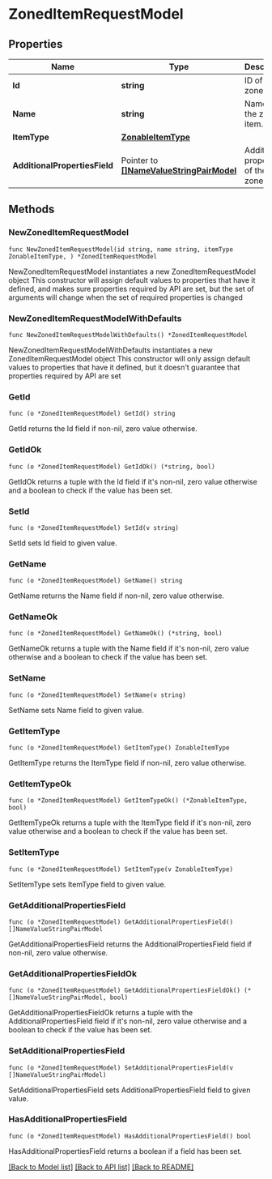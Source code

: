 # ZonedItemRequestModel

## Properties

Name | Type | Description | Notes
------------ | ------------- | ------------- | -------------
**Id** | **string** | ID of the zoned item. | 
**Name** | **string** | Name of the zoned item. | 
**ItemType** | [**ZonableItemType**](ZonableItemType.md) |  | 
**AdditionalPropertiesField** | Pointer to [**[]NameValueStringPairModel**](NameValueStringPairModel.md) | Additional properties of the zoned item. | [optional] 

## Methods

### NewZonedItemRequestModel

`func NewZonedItemRequestModel(id string, name string, itemType ZonableItemType, ) *ZonedItemRequestModel`

NewZonedItemRequestModel instantiates a new ZonedItemRequestModel object
This constructor will assign default values to properties that have it defined,
and makes sure properties required by API are set, but the set of arguments
will change when the set of required properties is changed

### NewZonedItemRequestModelWithDefaults

`func NewZonedItemRequestModelWithDefaults() *ZonedItemRequestModel`

NewZonedItemRequestModelWithDefaults instantiates a new ZonedItemRequestModel object
This constructor will only assign default values to properties that have it defined,
but it doesn't guarantee that properties required by API are set

### GetId

`func (o *ZonedItemRequestModel) GetId() string`

GetId returns the Id field if non-nil, zero value otherwise.

### GetIdOk

`func (o *ZonedItemRequestModel) GetIdOk() (*string, bool)`

GetIdOk returns a tuple with the Id field if it's non-nil, zero value otherwise
and a boolean to check if the value has been set.

### SetId

`func (o *ZonedItemRequestModel) SetId(v string)`

SetId sets Id field to given value.


### GetName

`func (o *ZonedItemRequestModel) GetName() string`

GetName returns the Name field if non-nil, zero value otherwise.

### GetNameOk

`func (o *ZonedItemRequestModel) GetNameOk() (*string, bool)`

GetNameOk returns a tuple with the Name field if it's non-nil, zero value otherwise
and a boolean to check if the value has been set.

### SetName

`func (o *ZonedItemRequestModel) SetName(v string)`

SetName sets Name field to given value.


### GetItemType

`func (o *ZonedItemRequestModel) GetItemType() ZonableItemType`

GetItemType returns the ItemType field if non-nil, zero value otherwise.

### GetItemTypeOk

`func (o *ZonedItemRequestModel) GetItemTypeOk() (*ZonableItemType, bool)`

GetItemTypeOk returns a tuple with the ItemType field if it's non-nil, zero value otherwise
and a boolean to check if the value has been set.

### SetItemType

`func (o *ZonedItemRequestModel) SetItemType(v ZonableItemType)`

SetItemType sets ItemType field to given value.


### GetAdditionalPropertiesField

`func (o *ZonedItemRequestModel) GetAdditionalPropertiesField() []NameValueStringPairModel`

GetAdditionalPropertiesField returns the AdditionalPropertiesField field if non-nil, zero value otherwise.

### GetAdditionalPropertiesFieldOk

`func (o *ZonedItemRequestModel) GetAdditionalPropertiesFieldOk() (*[]NameValueStringPairModel, bool)`

GetAdditionalPropertiesFieldOk returns a tuple with the AdditionalPropertiesField field if it's non-nil, zero value otherwise
and a boolean to check if the value has been set.

### SetAdditionalPropertiesField

`func (o *ZonedItemRequestModel) SetAdditionalPropertiesField(v []NameValueStringPairModel)`

SetAdditionalPropertiesField sets AdditionalPropertiesField field to given value.

### HasAdditionalPropertiesField

`func (o *ZonedItemRequestModel) HasAdditionalPropertiesField() bool`

HasAdditionalPropertiesField returns a boolean if a field has been set.


[[Back to Model list]](../README.md#documentation-for-models) [[Back to API list]](../README.md#documentation-for-api-endpoints) [[Back to README]](../README.md)


